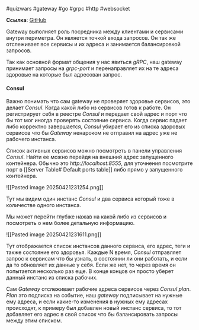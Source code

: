 #quizwars #gateway #go #grpc #http #websocket 

**Ссылка**: [GitHub](https://github.com/QuizWars-Ecosystem/api-gateway)

Gateway выполняет роль посредника между клиентами и сервисами внутри периметра. Он является  точкой входа запросов. Он так же отслеживает все сервисы и их адреса и занимается балансировкой запросов. 

Так как основной формат общения у нас явиться *gRPC*, наш gateway принимает запросы на *grpc-port* и перенаправляет их на те адреса здоровые на которые был адресован запрос. 
#### Consul

Важно понимать что сам gateway не проверяет здоровье сервисов, это делает *Consul*. Когда какой либо из сервисов готов к работе. Он регистрирует себя в реестре *Consul* и передает свой адрес и порт что бы тот мог иногда проверять состояние сервиса. Когда сервис падает либо корректно завершается, *Consul* убирает его из списка здоровых сервисов что бы *Gateway* ненароком не отправил на адрес уже не рабочего инстанса. 

Список активных сервисов можно посмотреть в панели управления *Consul*. Найти ее можно перейдя на внешний адрес запущенного контейнера. Обычно это *http://localhost:8555*, для уточнения посмотрите порт в [[Server Table# Default ports table]] либо прямо у запущенного контейнера. 

![[Pasted image 20250421231254.png]]

 Тут мы видим один инстанс *Consul* и два сервиса который тоже в количестве одного инстанса. 

Мы может перейти глубже нажав на какой либо из сервисов и посмотреть о нем более детальную информацию.

![[Pasted image 20250421231611.png]]

Тут отображается список инстансов данного сервиса, его адрес, теги и также состояние его здоровья. Каждые N время, *Consul* отправляет запрос к сервисам что бы узнать, в состоянии ли они работать, и если да то обновляет их данные у себя. Если же нет, то через время он попытается несколько раз еще. В конце концов он просто уберет данный инстанс из списка рабочих.

Сам *Gateway* отслеживает рабочие адреса сервисов через *Consul plan*. *Plan* это подписка на событие, наш *gateway* подписывает на нужные ему адреса, и если какие-то изменения в нужных ему адресах происходят, к примеру был добавлен новый инстанс сервиса, то тот добавляет его адрес в свой список что бы балансировать запросы между этим списком.  